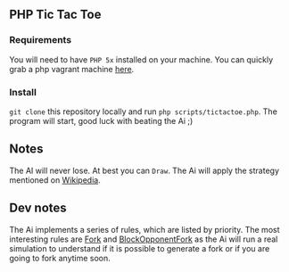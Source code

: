 ## PHP Tic Tac Toe

### Requirements
You will need to have `PHP 5x` installed on your machine. You can quickly grab a php vagrant machine [here](http://puphpet.com).

### Install
`git clone` this repository locally and run `php scripts/tictactoe.php`. The program will start, good luck with beating the Ai ;)

## Notes
The AI will never lose. At best you can `Draw`. The Ai will apply the strategy mentioned on [Wikipedia](http://en.wikipedia.org/wiki/Tic-tac-toe#Strategy).

## Dev notes
The Ai implements a series of rules, which are listed by priority. The most interesting rules are [Fork](https://github.com/jnardiello/Tic-Tac-Toe/blob/master/src/Rules/ForkRule.php) and [BlockOpponentFork](https://github.com/jnardiello/Tic-Tac-Toe/blob/master/src/Rules/BlockOpponentForkRule.php) as the Ai will run a real simulation to understand if it is possible to generate a fork or if you are going to fork anytime soon.
